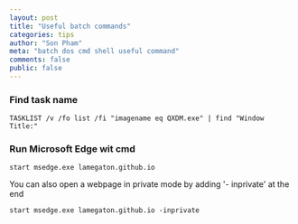 ```yaml
---
layout: post
title: "Useful batch commands"
categories: tips
author: "Son Pham"
meta: "batch dos cmd shell useful command"
comments: false
public: false
---
```



### Find task name
```
TASKLIST /v /fo list /fi "imagename eq QXDM.exe" | find "Window Title:"
```

### Run Microsoft Edge wit cmd
```
start msedge.exe lamegaton.github.io
```
You can also open a webpage in private mode by adding '- inprivate' at the end
```
start msedge.exe lamegaton.github.io -inprivate
```